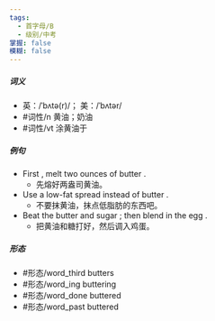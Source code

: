 ```yaml
---
tags:
  - 首字母/B
  - 级别/中考
掌握: false
模糊: false
---
```

##### 词义
- 英：/ˈbʌtə(r)/； 美：/ˈbʌtər/
- #词性/n  黄油；奶油
- #词性/vt  涂黄油于
##### 例句
- First , melt two ounces of butter .
	- 先熔好两盎司黄油。
- Use a low-fat spread instead of butter .
	- 不要抹黄油，抹点低脂肪的东西吧。
- Beat the butter and sugar ; then blend in the egg .
	- 把黄油和糖打好，然后调入鸡蛋。
##### 形态
- #形态/word_third butters
- #形态/word_ing buttering
- #形态/word_done buttered
- #形态/word_past buttered
